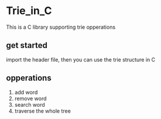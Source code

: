 # Trie_in_C
This is a C library supporting trie opperations

## get started
import the header file, then you can use the trie structure in C

## opperations
1. add word
2. remove word
3. search word
4. traverse the whole tree
